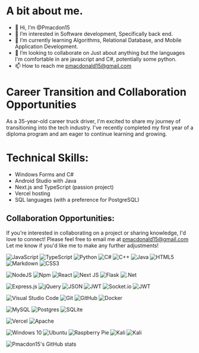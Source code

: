 # A bit about me. 

- 👋 Hi, I’m @Pmacdon15
- 👀 I’m interested in Software development, Specifically back end.
- 🌱 I’m currently learning Algorithms, Relational Database, and Mobile Application Development.
- 💞️ I’m looking to collaborate on Just about anything but the languages I'm comfortable in are javascript and C#, potentially some python.
- 📫 How to reach me pmacdonald15@gmail.com
  
# Career Transition and Collaboration Opportunities
As a 35-year-old career truck driver, I'm excited to share my journey of transitioning into the tech industry. I've recently completed my first year of a diploma program and am eager to continue learning and growing.

# Technical Skills:
 - Windows Forms and C#
 - Android Studio with Java
 - Next.js and TypeScript (passion project)
 - Vercel hosting
 - SQL languages (with a preference for PostgreSQL)

## Collaboration Opportunities:
If you're interested in collaborating on a project or sharing knowledge, I'd love to connect! Please feel free to email me at pmacdonald15@gmail.com Let me know if you'd like me to make any further adjustments!

<img alt="JavaScript" src="https://ziadoua.github.io/m3-Markdown-Badges/badges/Javascript/javascript3.svg"/> <img alt="TypeScript" src="https://ziadoua.github.io/m3-Markdown-Badges/badges/TypeScript/typescript2.svg"/> <img alt="Python" src="https://ziadoua.github.io/m3-Markdown-Badges/badges/Python/python2.svg"/> <img alt="C#" src="https://ziadoua.github.io/m3-Markdown-Badges/badges/CSharp/csharp1.svg"/> <img alt="C++" src="https://ziadoua.github.io/m3-Markdown-Badges/badges/C++/c++1.svg"/> <img alt="Java" src="https://ziadoua.github.io/m3-Markdown-Badges/badges/Java/java1.svg"/> <img alt="HTML5" src="https://ziadoua.github.io/m3-Markdown-Badges/badges/HTML/html1.svg"/> <img alt="Markdown" src="https://ziadoua.github.io/m3-Markdown-Badges/badges/Markdown/markdown1.svg"/> <img alt="CSS3" src="https://ziadoua.github.io/m3-Markdown-Badges/badges/CSS/css1.svg"/>

<img alt="NodeJS" src="https://ziadoua.github.io/m3-Markdown-Badges/badges/NodeJS/nodejs1.svg"/> <img alt="Npm" src="https://ziadoua.github.io/m3-Markdown-Badges/badges/npm/npm1.svg"/> <img alt="React" src="https://ziadoua.github.io/m3-Markdown-Badges/badges/React/react2.svg"/> <img alt="Next JS" src="https://ziadoua.github.io/m3-Markdown-Badges/badges/NextJS/nextjs2.svg"/> <img alt="Flask" src="https://ziadoua.github.io/m3-Markdown-Badges/badges/Flask/flask2.svg"/> <img alt=".Net" src="https://ziadoua.github.io/m3-Markdown-Badges/badges/dotNET/dotnet1.svg"/>

<img alt="Express.js" src="https://ziadoua.github.io/m3-Markdown-Badges/badges/Express/express1.svg"/> <img alt="jQuery" src="https://ziadoua.github.io/m3-Markdown-Badges/badges/jQuery/jquery1.svg"/> <img alt="JSON" src="https://ziadoua.github.io/m3-Markdown-Badges/badges/JSON/json1.svg"/> <img alt="JWT" src="https://ziadoua.github.io/m3-Markdown-Badges/badges/JWT/jwt2.svg"/> <img alt="Socket.io" src="https://ziadoua.github.io/m3-Markdown-Badges/badges/SocketIO/socketio2.svg"/> <img alt="JWT" src="https://img.shields.io/badge/MUI-007FFF.svg?style=for-the-badge&logo=MUI&logoColor=white"/>

<img alt="Visual Studio Code" src="https://ziadoua.github.io/m3-Markdown-Badges/badges/VisualStudioCode/visualstudiocode2.svg"/> <img alt="Git" src="https://ziadoua.github.io/m3-Markdown-Badges/badges/Git/git1.svg"/> <img alt="GitHub" src="https://ziadoua.github.io/m3-Markdown-Badges/badges/Github/github2.svg"/> <img alt="Docker" src="https://ziadoua.github.io/m3-Markdown-Badges/badges/Docker/docker1.svg"/>

<img alt="MySQL" src="https://ziadoua.github.io/m3-Markdown-Badges/badges/MySQL/mysql2.svg"/> <img alt="Postgres" src ="https://ziadoua.github.io/m3-Markdown-Badges/badges/PostgreSQL/postgresql1.svg"/> <img alt="SQLite" src ="https://ziadoua.github.io/m3-Markdown-Badges/badges/SQLite/sqlite2.svg"/>

<img alt="Vercel" src="https://ziadoua.github.io/m3-Markdown-Badges/badges/Vercel/vercel2.svg"/> <img alt="Apache" src="https://ziadoua.github.io/m3-Markdown-Badges/badges/Apache/apache1.svg"/>

<img alt="Windows 10" src="https://ziadoua.github.io/m3-Markdown-Badges/badges/Windows/windows1.svg" /> <img alt="Ubuntu" src="https://ziadoua.github.io/m3-Markdown-Badges/badges/Ubuntu/ubuntu1.svg" /> 
 <img alt="Raspberry Pie" src="https://ziadoua.github.io/m3-Markdown-Badges/badges/RaspberryPI/raspberrypi1.svg"/> <img alt="Kali" src="https://ziadoua.github.io/m3-Markdown-Badges/badges/KaliLinux/kalilinux1.svg"/>	<img alt="Kali" src="https://ziadoua.github.io/m3-Markdown-Badges/badges/Android/android2.svg"/>

![Pmacdon15's GitHub stats](https://github-readme-stats.vercel.app/api?username=Pmacdon15&show_icons=true&theme=blue-green) 

